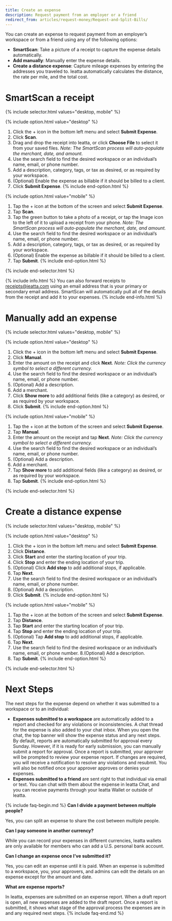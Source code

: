 ```yaml
---
title: Create an expense
description: Request payment from an employer or a friend
redirect_from: articles/request-money/Request-and-Split-Bills/
---
```

<div id="new-ieatta" markdown="1">

You can create an expense to request payment from an employer’s workspace or from a friend using any of the following options:
- **SmartScan**: Take a picture of a receipt to capture the expense details automatically. 
- **Add manually**: Manually enter the expense details.
- **Create a distance expense**: Capture mileage expenses by entering the addresses you traveled to. Ieatta automatically calculates the distance, the rate per mile, and the total cost.  

# SmartScan a receipt

{% include selector.html values="desktop, mobile" %}

{% include option.html value="desktop" %}
1. Click the + icon in the bottom left menu and select **Submit Expense**.
2. Click **Scan**.
3. Drag and drop the receipt into Ieatta, or click **Choose File** to select it from your saved files. *Note: The SmartScan process will auto-populate the merchant, date, and amount.*
4. Use the search field to find the desired workspace or an individual’s name, email, or phone number.
5. Add a description, category, tags, or tax as desired, or as required by your workspace. 
6. (Optional) Enable the expense as billable if it should be billed to a client.
7. Click **Submit Expense**.
{% include end-option.html %}

{% include option.html value="mobile" %}
1. Tap the + icon at the bottom of the screen and select **Submit Expense**.
2. Tap **Scan**.
3. Tap the green button to take a photo of a receipt, or tap the Image icon to the left of it to upload a receipt from your phone. *Note: The SmartScan process will auto-populate the merchant, date, and amount.*
4. Use the search field to find the desired workspace or an individual’s name, email, or phone number.
5. Add a description, category, tags, or tax as desired, or as required by your workspace.
6. (Optional) Enable the expense as billable if it should be billed to a client.
7. Tap **Submit**.
{% include end-option.html %}

{% include end-selector.html %}

{% include info.html %}
You can also forward receipts to receipts@ieatta.com using an email address that is your primary or secondary email address. SmartScan will automatically pull all of the details from the receipt and add it to your expenses.
{% include end-info.html %}

# Manually add an expense

{% include selector.html values="desktop, mobile" %}

{% include option.html value="desktop" %}
1. Click the + icon in the bottom left menu and select **Submit Expense**.
2. Click **Manual**.
3. Enter the amount on the receipt and click **Next**. *Note: Click the currency symbol to select a different currency.*
4. Use the search field to find the desired workspace or an individual’s name, email, or phone number.
5. (Optional) Add a description. 
6. Add a merchant.
7. Click **Show more** to add additional fields (like a category) as desired, or as required by your workspace.
8. Click **Submit**.
{% include end-option.html %}

{% include option.html value="mobile" %}
1. Tap the + icon at the bottom of the screen and select **Submit Expense**.
2. Tap **Manual**.
3. Enter the amount on the receipt and tap **Next**. *Note: Click the currency symbol to select a different currency.*
4. Use the search field to find the desired workspace or an individual’s name, email, or phone number.
5. (Optional) Add a description. 
6. Add a merchant.
7. Tap **Show more** to add additional fields (like a category) as desired, or as required by your workspace.
8. Tap **Submit**.
{% include end-option.html %}

{% include end-selector.html %}

# Create a distance expense

{% include selector.html values="desktop, mobile" %}

{% include option.html value="desktop" %}
1. Click the + icon in the bottom left menu and select **Submit Expense**.
2. Click **Distance**.
3. Click **Start** and enter the starting location of your trip.
4. Click **Stop** and enter the ending location of your trip. 
5. (Optional) Click **Add stop** to add additional stops, if applicable. 
6. Tap **Next**.
7. Use the search field to find the desired workspace or an individual’s name, email, or phone number.
8. (Optional) Add a description. 
9. Click **Submit**.
{% include end-option.html %}

{% include option.html value="mobile" %}
1. Tap the + icon at the bottom of the screen and select **Submit Expense**.
2. Tap **Distance**.
3. Tap **Start** and enter the starting location of your trip.
4. Tap **Stop** and enter the ending location of your trip. 
5. (Optional) Tap **Add stop** to add additional stops, if applicable. 
6. Tap **Next**.
7. Use the search field to find the desired workspace or an individual’s name, email, or phone number.
8.(Optional) Add a description. 
9. Tap **Submit**.
{% include end-option.html %}

{% include end-selector.html %}

# Next Steps

The next steps for the expense depend on whether it was submitted to a workspace or to an individual: 
- **Expenses submitted to a workspace** are automatically added to a report and checked for any violations or inconsistencies. A chat thread for the expense is also added to your chat inbox. When you open the chat, the top banner will show the expense status and any next steps. By default, reports are automatically submitted for approval every Sunday. However, if it is ready for early submission, you can manually submit a report for approval. Once a report is submitted, your approver will be prompted to review your expense report. If changes are required, you will receive a notification to resolve any violations and resubmit. You will also be notified once your approver approves or denies your expenses. 
- **Expenses submitted to a friend** are sent right to that individual via email or text. You can chat with them about the expense in Ieatta Chat, and you can receive payments through your Ieatta Wallet or outside of Ieatta.

{% include faq-begin.md %}
**Can I divide a payment between multiple people?**

Yes, you can split an expense to share the cost between multiple people.  

**Can I pay someone in another currency?**

While you can record your expenses in different currencies, Ieatta wallets are only available for members who can add a U.S. personal bank account. 

**Can I change an expense once I’ve submitted it?**

Yes, you can edit an expense until it is paid. When an expense is submitted to a workspace, you, your approvers, and admins can edit the details on an expense except for the amount and date. 

**What are expense reports?**

In Ieatta, expenses are submitted on an expense report. When a draft report is open, all new expenses are added to the draft report. Once a report is submitted, it shows what stage of the approval process the expenses are in and any required next steps.
{% include faq-end.md %}

</div>
